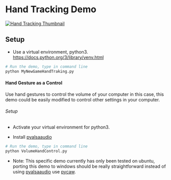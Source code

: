 # Hand Tracking Demo

[![Hand Tracking Thumbnail](https://img.youtube.com/vi/LAQ-O3kCK8c/0.jpg)](https://www.youtube.com/watch?v=LAQ-O3kCK8c)

## Setup
* Use a virtual environment, python3.
  https://docs.python.org/3/library/venv.html

``` bash
# Run the demo, type in command line
python MyNewGameHandTraking.py
```

#### Hand Gesture as a Control

Use hand gestures to control the volume of your
computer in this case, this demo could be
easily modified to control other settings in
your computer.

###### Setup
* Activate your virtual environment for python3.

* Install [pyalsaaudio](https://github.com/larsimmisch/pyalsaaudio)

``` bash
# Run the demo, type in command line
python VolumeHandControl.py
```

* Note: This specific demo currently has only been
tested on ubuntu, porting this demo to windows
should be really straightforward instead of using
[pyalsaaudio](https://github.com/larsimmisch/pyalsaaudio) use [pycaw](https://github.com/AndreMiras/pycaw).
